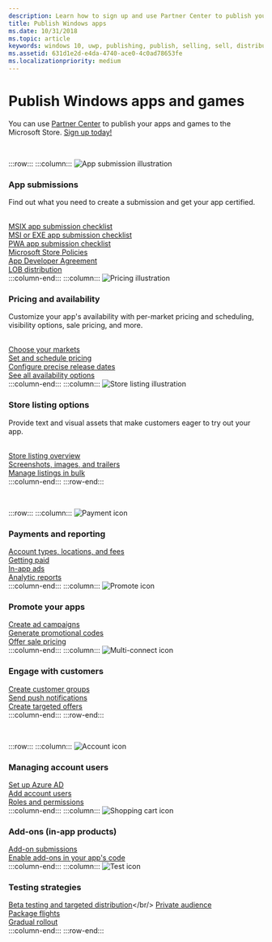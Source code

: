 ```yaml
---
description: Learn how to sign up and use Partner Center to publish your Windows apps and games to the Microsoft Store.
title: Publish Windows apps
ms.date: 10/31/2018
ms.topic: article
keywords: windows 10, uwp, publishing, publish, selling, sell, distribute, distributing, store, dashboard
ms.assetid: 631d1e2d-e4da-4740-ace0-4c0ad78653fe
ms.localizationpriority: medium
---
```


# Publish Windows apps and games

You can use [Partner Center](https://partner.microsoft.com/dashboard) to publish your apps and games to the Microsoft Store. [Sign up today!](https://developer.microsoft.com/store/register)

<br/>

:::row:::
    :::column:::
        <img src="/media/illustrations/teams-fast-track.svg" alt="App submission illustration" />
        <h3>App submissions</h3>
        <p>Find out what you need to create a submission and get your app certified.</p>
        <br>
        <a href="/windows/apps/publish/publish-your-app/create-app-submission?pivots=store-installer-msix">MSIX app submission checklist</a><br/>
        <a href="/windows/apps/publish/publish-your-app/create-app-submission?pivots=store-installer-msi-exe">MSI or EXE app submission checklist</a><br/>
        <a href="/windows/apps/publish/publish-your-app/overview?pivots=store-installer-pwa">PWA app submission checklist</a><br/>
        <a href="store-policies.md">Microsoft Store Policies</a><br/>
        <a href="/legal/windows/agreements/app-developer-agreement">App Developer Agreement</a><br/>
        <a href="/windows/apps/publish/distribute-lob-apps-to-enterprises">LOB distribution</a><br/>
    :::column-end:::
    :::column:::
        <img src="/media/illustrations/bcs-partner-advanced-management- billing-7.svg" alt="Pricing illustration" />
        <h3>Pricing and availability</h3>
        <p>Customize your app's availability with per-market pricing and scheduling, visibility options, sale pricing, and more.</p>
        <br>
        <a href="/windows/uwp/publish/define-market-selection">Choose your markets</a><br/>
        <a href="/windows/apps/publish/publish-your-app/schedule-pricing-changes?pivots=store-installer-msix">Set and schedule pricing </a><br/>
        <a href="/windows/apps/publish/publish-your-app/release-schedule?pivots=store-installer-msix">Configure precise release dates</a><br/>
        <a href="/windows/apps/publish/publish-your-app/price-and-availability?pivots=store-installer-msix">See all availability options</a><br/>
    :::column-end:::
    :::column:::
        <img src="/media/illustrations/biztalk-get-started-scenarios.svg" alt="Store listing illustration" />
        <h3>Store listing options</h3>
        <p>Provide text and visual assets that make customers eager to try out your app.</p>
        <br>
        <a href="/windows/apps/publish/publish-your-app/create-app-store-listing?pivots=store-installer-msix">Store listing overview</a><br/>
        <a href="/windows/apps/publish/publish-your-app/app-screenshots-and-images?pivots=store-installer-msix">Screenshots, images, and trailers</a><br/>
        <a href="/windows/apps/publish/publish-your-app/import-and-export-store-listings?pivots=store-installer-msix">Manage listings in bulk </a><br/>
    :::column-end:::
:::row-end:::

<br/>

:::row:::
    :::column:::
        <img src="/media/illustrations/team-services-get-started-account-manager.svg" alt="Payment icon" />
        <h3>Payments and reporting</h3>
        <a href="/windows/apps/publish/partner-center/account-types-locations-and-fees">Account types, locations, and fees</a><br/>
        <a href="/partner-center/marketplace-get-paid">Getting paid</a><br/>
        <a href="/windows/apps/publish/in-app-ads">In-app ads</a><br/>
        <a href="/windows/apps/publish/analytics">Analytic reports</a><br/>
    :::column-end:::
    :::column:::
        <img src="/media/illustrations/ms365enterprise-partner-news-2.svg" alt="Promote icon" />
        <h3>Promote your apps</h3>
        <a href="/windows/uwp/monetize/">Create ad campaigns</a><br/>
        <a href="/windows/apps/publish/generate-promotional-codes">Generate promotional codes</a><br/>
        <a href="/windows/apps/publish/put-apps-and-add-ons-on-sale">Offer sale pricing</a><br/>
    :::column-end:::
    :::column:::
        <img src="/media/illustrations/virtualization-hperv-server-community.svg" alt="Multi-connect icon" />
        <h3>Engage with customers</h3>
        <a href="/windows/apps/publish/create-customer-groups">Create customer groups</a><br/>
        <a href="/windows/apps/publish/send-push-notifications-to-your-apps-customers">Send push notifications</a><br/>
        <a href="/windows/apps/publish/use-targeted-offers-to-maximize-engagement-and-conversions">Create targeted offers</a><br/>
    :::column-end:::
:::row-end:::

<br/>

:::row:::
    :::column:::
        <img src="/media/illustrations/bcs-user-management-add-customer-1.svg" alt="Account icon" />
        <h3>Managing account users</h3>
        <a href="/windows/uwp/publish/associate-azure-ad-with-partner-center">Set up Azure AD</a><br/>
        <a href="/windows/apps/publish/partner-center/add-users-groups-and-azure-ad-applications">Add account users</a><br/>
        <a href="/windows/apps/publish/partner-center/set-custom-permissions-for-account-users">Roles and permissions</a><br/>
    :::column-end:::
    :::column:::
        <img src="/media/illustrations/sql-get-started-download.svg" alt="Shopping cart icon" />
        <h3>Add-ons (in-app products)</h3>
        <a href="/windows/apps/publish/publish-your-app/create-app-submission?pivots=store-installer-add-on">Add-on submissions</a><br/>
        <a href="../monetize/in-app-purchases-and-trials.md">Enable add-ons in your app's code</a><br/>
    :::column-end:::
    :::column:::
        <img src="/media/illustrations/team-services-dev-ops-test.svg" alt="Test icon" />
        <h3>Testing strategies</h3>
        <a href="/windows/apps/publish/beta-testing-and-targeted-distribution">Beta testing and targeted distribution</a></br/>
        <a href="/windows/apps/publish/publish-your-app/visibility-options?pivots=store-installer-msix#audience">Private audience</a><br/>
        <a href="/windows/apps/publish/package-flights">Package flights</a><br/>
        <a href="/windows/apps/publish/gradual-package-rollout">Gradual rollout</a><br/>
    :::column-end:::
:::row-end:::